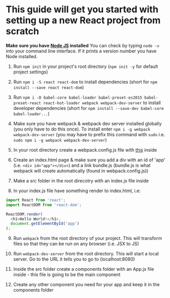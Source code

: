 # This guide will get you started with setting up a new React project from scratch

**Make sure you have [Node JS](https://nodejs.org/en/) installed** You can check by typing `node -v` into your command line interface. If it prints a version number you have Node installed.

1. Run `npm init` in your project's root directory (`npm init -y` for default project settings)

2. Run `npm i -S react react-dom` to install dependencies (short for `npm install --save react react-dom`)

3. Run ```npm i -D babel-core babel-loader babel-preset-es2015 babel-preset-react react-hot-loader webpack webpack-dev-server``` to install developer dependencies (short for `npm install --save-dev babel-core babel-loader...`)

4. Make sure you have webpack & webpack dev server installed globally (you only have to do this once). To install enter ```npm i -g webpack webpack-dev-server``` (you may have to prefix this command with `sudo` i.e. `sudo npm i -g webpack webpack-dev-server`)

5. In your root directory create a webpack.config.js file with [this](https://github.com/BeachCodersAcademy/CodeWave/blob/master/notes/webpack.config.js) inside

6. Create an index.html page & make sure you add a div with an id of 'app' (i.e. `<div id="app"></div>`) and a link bundle.js (bundle.js is what webpack will create automatically (found in webpack.config.js))

7. Make a src folder in the root direcotry with an index.js file inside

8. In your index.js file have something render to index.html, i.e:

```javascript
import React from 'react';
import ReactDOM from 'react-dom';

ReactDOM.render(
  <h1>Hello World!</h1>, 
  document.getElementById('app')
);
```

9. Run `webpack` from the root directory of your project. This will transform files so that they can be run on any browser (i.e. JSX to JS)

10. Run `webpack-dev-server` from the root directory. This will start a local server. Go to the URL it tells you to go to (localhost:8080)

11. Inside the src folder create a components folder with an App.js file inside - this file is going to be the main component

12. Create any other component you need for your app and keep it in the components folder
